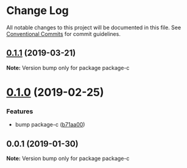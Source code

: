 # Change Log

All notable changes to this project will be documented in this file.
See [Conventional Commits](https://conventionalcommits.org) for commit guidelines.

## [0.1.1](https://github.com/pieh/lerna-playground/compare/package-c@0.1.0...package-c@0.1.1) (2019-03-21)

**Note:** Version bump only for package package-c





# [0.1.0](https://github.com/pieh/lerna-playground/compare/package-c@0.0.1...package-c@0.1.0) (2019-02-25)


### Features

* bump package-c ([b71aa00](https://github.com/pieh/lerna-playground/commit/b71aa00))





## 0.0.1 (2019-01-30)

**Note:** Version bump only for package package-c
